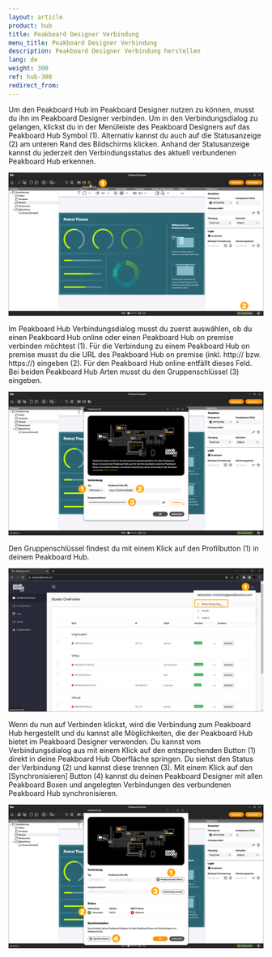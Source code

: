 ```yaml
---
layout: article
product: hub
title: Peakboard Designer Verbindung
menu_title: Peakboard Designer Verbindung
description: Peakboard Designer Verbindung herstellen
lang: de
weight: 300
ref: hub-300
redirect_from:
---
```


Um den Peakboard Hub im Peakboard Designer nutzen zu können, musst du ihn im Peakboard Designer verbinden.
Um in den Verbindungsdialog zu gelangen, klickst du in der Menüleiste des Peakboard Designers auf das Peakboard Hub Symbol (1).
Alternativ kannst du auch auf die Statusanzeige (2) am unteren Rand des Bildschirms klicken.
Anhand der Statusanzeige kannst du jederzeit den Verbindungsstatus des aktuell verbundenen Peakboard Hub erkennen.

![Peakboard Hub verbinden](/assets/images/hub/de_hub_connecttodesigner-01.png)

Im Peakboard Hub Verbindungsdialog musst du zuerst auswählen, ob du einen Peakboard Hub online oder einen Peakboard Hub on premise verbinden möchtest (1).
Für die Verbindung zu einem Peakboard Hub on premise musst du die URL des Peakboard Hub on premise (inkl. http:// bzw. https://) eingeben (2). Für den Peakboard Hub online entfällt dieses Feld.
Bei beiden Peakboard Hub Arten musst du den Gruppenschlüssel (3) eingeben.

![Verbindungsdialog](/assets/images/hub/de_hub_connecttodesigner-02.png)

Den Gruppenschlüssel findest du mit einem Klick auf den Profilbutton (1) in deinem Peakboard Hub.

![Gruppenschlüssel](/assets/images/hub/de_hub_connecttodesigner-03.png)

Wenn du nun auf Verbinden klickst, wird die Verbindung zum Peakboard Hub hergestellt und du kannst alle Möglichkeiten, die der Peakboard Hub bietet im Peakboard Designer verwenden.
Du kannst vom Verbindungsdialog aus mit einem Klick auf den entsprechenden Button (1) direkt in deine Peakboard Hub Oberfläche springen.
Du siehst den Status der Verbindung (2) und kannst diese trennen (3).
Mit einem Klick auf den [Synchronisieren] Button (4) kannst du deinen Peakboard Designer mit allen Peakboard Boxen und angelegten Verbindungen des verbundenen Peakboard Hub synchronisieren.

![Verbindungsdialog](/assets/images/hub/de_hub_connecttodesigner-04.png)
